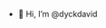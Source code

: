 - 👋 Hi, I’m @dyckdavid


<!---
dyckdavid/dyckdavid is a ✨ special ✨ repository because its `README.md` (this file) appears on your GitHub profile.
You can click the Preview link to take a look at your changes.
--->
